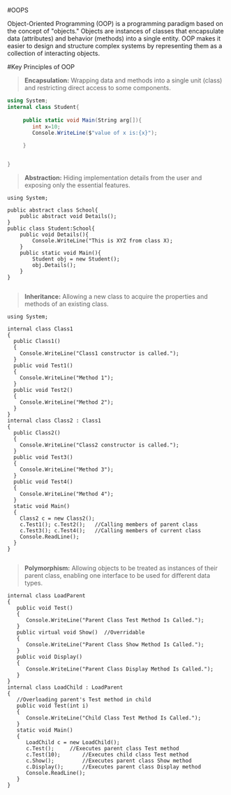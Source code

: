 #OOPS

Object-Oriented Programming (OOP) is a programming paradigm based on the concept of "objects." Objects are instances of classes that encapsulate data (attributes) and behavior (methods) into a single entity. OOP makes it easier to design and structure complex systems by representing them as a collection of interacting objects.

#Key Principles of OOP

>**Encapsulation:** Wrapping data and methods into a single unit (class) and restricting direct access to some components.

``` csharp
using System;
internal class Student{
      
     public static void Main(String arg[]){
        int x=10;
        Console.WriteLine($"value of x is:{x}");

     }


}
```

>**Abstraction:** Hiding implementation details from the user and exposing only the essential features.

```
using System;

public abstract class School{
    public abstract void Details();
}
public class Student:School{
    public void Details(){
        Console.WriteLine("This is XYZ from class X);
    }
    public static void Main(){
        Student obj = new Student();
        obj.Details();
    }
}


```

>**Inheritance:** Allowing a new class to acquire the properties and methods of an existing class.

```
using System;

internal class Class1
{
  public Class1()
  {
    Console.WriteLine("Class1 constructor is called.");
  }
  public void Test1()
  {
    Console.WriteLine("Method 1"); 
  }
  public void Test2()
  {
    Console.WriteLine("Method 2"); 
  }
}
internal class Class2 : Class1
{
  public Class2()
  {
    Console.WriteLine("Class2 constructor is called.");
  }
  public void Test3()
  {
    Console.WriteLine("Method 3");
  }
  public void Test4()
  {
    Console.WriteLine("Method 4");
  }
  static void Main()
  {
    Class2 c = new Class2();
    c.Test1(); c.Test2();	//Calling members of parent class
    c.Test3(); c.Test4();	//Calling members of current class
    Console.ReadLine(); 
  }
}


```

>**Polymorphism:** Allowing objects to be treated as instances of their parent class, enabling one interface to be used for different data types.
```
internal class LoadParent
{
   public void Test()
   {
      Console.WriteLine("Parent Class Test Method Is Called.");
   }
   public virtual void Show()  //Overridable
   {
      Console.WriteLine("Parent Class Show Method Is Called.");
   }
   public void Display()
   {
      Console.WriteLine("Parent Class Display Method Is Called.");
   }
}
internal class LoadChild : LoadParent
{
   //Overloading parent's Test method in child
   public void Test(int i)
   {
      Console.WriteLine("Child Class Test Method Is Called.");
   }
   static void Main()
   {
      LoadChild c = new LoadChild();
      c.Test();   	//Executes parent class Test method
      c.Test(10);    	//Executes child class Test method
      c.Show();       	//Executes parent class Show method
      c.Display();   	//Executes parent class Display method 
      Console.ReadLine();
   }
}

```
